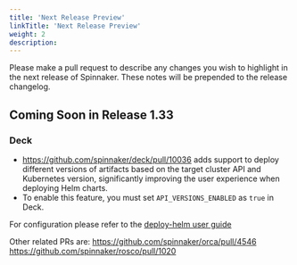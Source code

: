 ```yaml
---
title: 'Next Release Preview'
linkTitle: 'Next Release Preview'
weight: 2
description:
---
```


Please make a pull request to describe any changes you wish to highlight
in the next release of Spinnaker. These notes will be prepended to the release
changelog.

## Coming Soon in Release 1.33

### Deck
- https://github.com/spinnaker/deck/pull/10036 adds support to deploy different versions of artifacts based on the target cluster API and Kubernetes version,
  significantly improving the user experience when deploying Helm charts.
- To enable this feature, you must set `API_VERSIONS_ENABLED` as `true` in Deck.

For configuration please refer to the [deploy-helm user guide](/docs/guides/user/kubernetes-v2/deploy-helm/)

Other related PRs are:
https://github.com/spinnaker/orca/pull/4546
https://github.com/spinnaker/rosco/pull/1020
